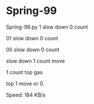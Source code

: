 # Spring-99
Spring-99.py
1 slow down 0 count

01 slow down 0 count

00 slow down 0 count

slow down 1 count move

1 count top gas

top 1 move or 0.

Speed: 
184 KB/s
